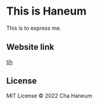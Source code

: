 # This is Haneum
This is to express me.

## Website link
[tih](https://tih.vercel.app/)

## License
MIT License &copy; 2022 Cha Haneum
